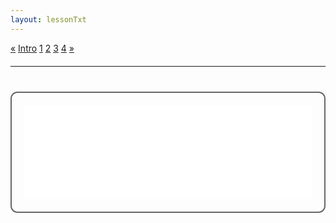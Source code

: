 ```yaml
---
layout: lessonTxt
---
```


<div class="paginationDiv">
<div class="pagination">
  <a onclick="loadOnClick('{{site.baseurl}}/lessons/sintesis_granular/chapter1/3.1.1/b/', '3.1.1-b.html','', false)" href="javascript:void(0);">&laquo;</a>
  <a onclick="loadOnClick('{{site.baseurl}}/lessons/sintesis_granular/', 'Introduccion.html','Introduccion.csd', false)" href="javascript:void(0);">Intro</a>
  <a onclick="loadOnClick('{{site.baseurl}}/lessons/sintesis_granular/chapter1/3.1.1/a/', '3.1.1-a.html','', false)" href="javascript:void(0);">1</a>
  <a onclick="loadOnClick('{{site.baseurl}}/lessons/sintesis_granular/chapter1/3.1.1/b/', '3.1.1-b.html','', false)" href="javascript:void(0);">2</a>
  <a class="active" href="#">3</a>
  <a onclick="loadOnClick('{{site.baseurl}}/lessons/sintesis_granular/chapter1/3.1.1/d/', '3.1.1-d.html','3.1.1-d.csd', false)" href="javascript:void(0);">4</a>
  <a onclick="loadOnClick('{{site.baseurl}}/lessons/sintesis_granular/chapter1/3.1.1/d/', '3.1.1-d.html','3.1.1-d.csd', false)" href="javascript:void(0);">&raquo;</a>
</div>
</div>

<br style="display: block; content: ''; margin-top: 20px;">
<hr>
<br style="display: block; content: ''; margin-top: 40px;">


<div style="border:2px solid #666; border-radius:11px; padding:20px;height=auto;">
<iframe id="form-iframe" src="/learn-csound-site/lessons/sintesis_granular/chapter1/3.1.1/c/sinte_granular.html" style="margin:0; width:100%; height:150px; border:none; overflow:hidden;" scrolling="no" onload="AdjustIframeHeightOnLoad()"></iframe>
</div>  
<script>

function AdjustIframeHeightOnLoad() { 
	   document.getElementById("form-iframe").style.height = document.getElementById("form-iframe").contentWindow.document.body.scrollHeight + "px"; 

window.onresize = AdjustIframeHeightOnLoad;

}
</script>
